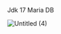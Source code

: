 Jdk 17
Maria DB

![Untitled (4)](https://github.com/user-attachments/assets/72224136-cba2-4113-8841-c8c151a7f5bc)

